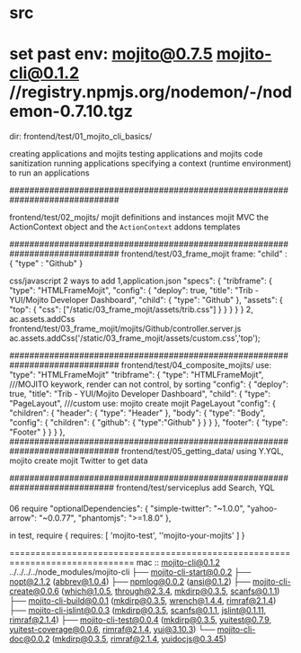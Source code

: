 src
==============================================================================
set past
env:
mojito@0.7.5
mojito-cli@0.1.2
//registry.npmjs.org/nodemon/-/nodemon-0.7.10.tgz
==============================================================================
dir:
frontend/test/01_mojito_cli_basics/

creating applications and mojits
testing applications and mojits
code sanitization
running applications
specifying a context (runtime environment) to run an applications

##############################################################################

frontend/test/02_mojits/
mojit definitions and instances
mojit MVC
the ActionContext object and the `ActionContext` addons
templates


##############################################################################
frontend/test/03_frame_mojit
frame:
    "child" : {
                "type" : "Github"
              }

css/javascript
2 ways to add
1,application.json
    "specs": {
      "tribframe": {
        "type": "HTMLFrameMojit",
        "config": {
          "deploy": true,
          "title": "Trib - YUI/Mojito Developer Dashboard",
          "child": {
            "type": "Github"
          },
          "assets": {
            "top": {
              "css": ["/static/03_frame_mojit/assets/trib.css"]
            }
          }
        }
      }
    }
2,
ac.assets.addCss
frontend/test/03_frame_mojit/mojits/Github/controller.server.js
     ac.assets.addCss('/static/03_frame_mojit/assets/custom.css','top');

##############################################################################
frontend/test/04_composite_mojits/
use: "type": "HTMLFrameMojit"
      "tribframe": {
        "type": "HTMLFrameMojit",   ///MOJITO keywork, render can not control, by sorting
        "config": {
          "deploy": true,
          "title": "Trib - YUI/Mojito Developer Dashboard",
          "child": {
            "type": "PageLayout",   ///custom use:  mojito create mojit PageLayout
            "config": {
              "children": {
                "header": {
                  "type": "Header"
                },
                "body": {
                  "type": "Body",
                  "config": {
                    "children": {
                      "github": {
                        "type":"Github"
                      }
                    }
                  }
                },
                "footer": {
                  "type": "Footer"
                }
              }
            }
        },
##############################################################################
frontend/test/05_getting_data/
using
Y.YQL,
mojito create mojit Twitter
to get data


#############################################################################
frontend/test/serviceplus
add Search, YQL


####
06
require
"optionalDependencies": {
      "simple-twitter": "~1.0.0",
         "yahoo-arrow": "~0.0.77",
            "phantomjs": ">=1.8.0"
        },

in test, require
{ requires: [ 'mojito-test', ''mojito-your-mojits' ] }





==============================================================================
mac ::
mojito-cli@0.1.2 ../../../../node_modules/mojito-cli
├── mojito-cli-start@0.0.2
├── nopt@2.1.2 (abbrev@1.0.4)
├── npmlog@0.0.2 (ansi@0.1.2)
├── mojito-cli-create@0.0.6 (which@1.0.5, through@2.3.4, mkdirp@0.3.5, scanfs@0.1.1)
├── mojito-cli-build@0.0.1 (mkdirp@0.3.5, wrench@1.4.4, rimraf@2.1.4)
├── mojito-cli-jslint@0.0.3 (mkdirp@0.3.5, scanfs@0.1.1, jslint@0.1.11, rimraf@2.1.4)
├── mojito-cli-test@0.0.4 (mkdirp@0.3.5, yuitest@0.7.9, yuitest-coverage@0.0.6, rimraf@2.1.4, yui@3.10.3)
└── mojito-cli-doc@0.0.2 (mkdirp@0.3.5, rimraf@2.1.4, yuidocjs@0.3.45)

